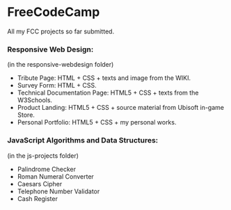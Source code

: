 # FreeCodeCamp
All my FCC projects so far submitted.

### Responsive Web Design:
(in the responsive-webdesign folder)
- Tribute Page: HTML + CSS + texts and image from the WIKI.
- Survey Form: HTML + CSS.
- Technical Documentation Page: HTML5 + CSS + texts from the W3Schools.
- Product Landing: HTML5 + CSS + source material from Ubisoft in-game Store.
- Personal Portfolio: HTML5 + CSS + my personal works.

### JavaScript Algorithms and Data Structures:
(in the js-projects folder)
- Palindrome Checker
- Roman Numeral Converter
- Caesars Cipher
- Telephone Number Validator
- Cash Register